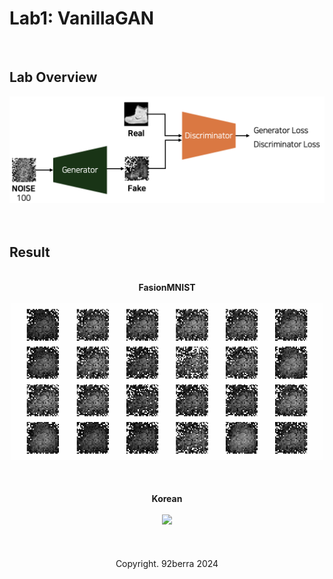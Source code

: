 # Lab1: VanillaGAN

<br/>

## Lab Overview

<div align='center'>
    <img src='figures/overview.png' width='700'/>
</div>

<br/>
<br/>

## Result

<br/>

<div align='center'>
    <b>FasionMNIST</b>
</div>

<br/>

<div align='center'>
    <img src='figures/result_1_v2.gif' width='500'/>
</div>

<br/>
<br/>
<br/>

<div align='center'>
    <b>Korean</b>
</div>

<br/>

<div align='center'>
    <img src='figures/result_2-2_reduced.gif' width='500'/>
</div>

<br/>
<br/>
<br/>

<div align='center'>
    Copyright. 92berra 2024
</div>


